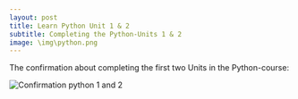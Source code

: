 ```yaml
---
layout: post
title: Learn Python Unit 1 & 2
subtitle: Completing the Python-Units 1 & 2
image: \img\python.png
---
```


The confirmation about completing the first two Units in the Python-course:

![Confirmation python 1 and 2](\cleeb94.github.io\img\Pyton_Unit_1_and_2)
